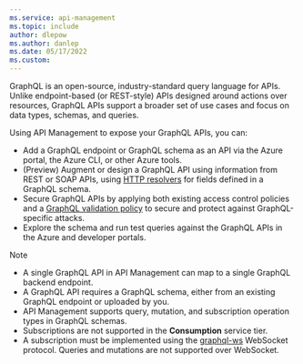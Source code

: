 ```yaml
---
ms.service: api-management
ms.topic: include
author: dlepow
ms.author: danlep
ms.date: 05/17/2022
ms.custom: 
---
```


GraphQL is an open-source, industry-standard query language for APIs. Unlike endpoint-based (or REST-style) APIs designed around actions over resources, GraphQL APIs support a broader set of use cases and focus on data types, schemas, and queries.

Using API Management to expose your GraphQL APIs, you can:
* Add a GraphQL endpoint or GraphQL schema as an API via the Azure portal, the Azure CLI, or other Azure tools.
* (Preview) Augment or design a GraphQL API using information from REST or SOAP APIs, using [HTTP resolvers](../articles/api-management/graphql-policies.md#set-graphql-resolver) for fields defined in a GraphQL schema. 
* Secure GraphQL APIs by applying both existing access control policies and a [GraphQL validation policy](../articles/api-management/graphql-policies.md#validate-graphql-request) to secure and protect against GraphQL-specific attacks. 
* Explore the schema and run test queries against the GraphQL APIs in the Azure and developer portals.

> [!NOTE]
> * A single GraphQL API in API Management can map to a single GraphQL backend endpoint.
> * A GraphQL API requires a GraphQL schema, either from an existing GraphQL endpoint or uploaded by you.
> * API Management supports query, mutation, and subscription operation types in GraphQL schemas. 
> * Subscriptions are not supported in the **Consumption** service tier.
> * A subscription must be implemented using the [graphql-ws](https://github.com/enisdenjo/graphql-ws) WebSocket protocol. Queries and mutations are not supported over WebSocket.
